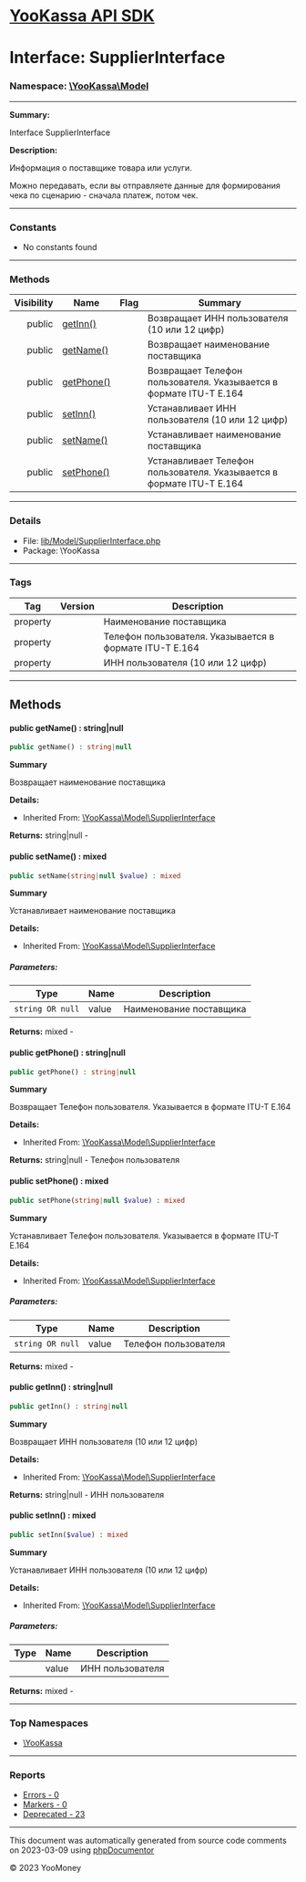 # [YooKassa API SDK](../home.md)

# Interface: SupplierInterface
### Namespace: [\YooKassa\Model](../namespaces/yookassa-model.md)
---
**Summary:**

Interface SupplierInterface

**Description:**

Информация о поставщике товара или услуги.

Можно передавать, если вы отправляете данные для формирования чека по сценарию - сначала платеж, потом чек.

---
### Constants
* No constants found

---
### Methods
| Visibility | Name | Flag | Summary |
| ----------:| ---- | ---- | ------- |
| public | [getInn()](../classes/YooKassa-Model-SupplierInterface.md#method_getInn) |  | Возвращает ИНН пользователя (10 или 12 цифр) |
| public | [getName()](../classes/YooKassa-Model-SupplierInterface.md#method_getName) |  | Возвращает наименование поставщика |
| public | [getPhone()](../classes/YooKassa-Model-SupplierInterface.md#method_getPhone) |  | Возвращает Телефон пользователя. Указывается в формате ITU-T E.164 |
| public | [setInn()](../classes/YooKassa-Model-SupplierInterface.md#method_setInn) |  | Устанавливает ИНН пользователя (10 или 12 цифр) |
| public | [setName()](../classes/YooKassa-Model-SupplierInterface.md#method_setName) |  | Устанавливает наименование поставщика |
| public | [setPhone()](../classes/YooKassa-Model-SupplierInterface.md#method_setPhone) |  | Устанавливает Телефон пользователя. Указывается в формате ITU-T E.164 |

---
### Details
* File: [lib/Model/SupplierInterface.php](../../lib/Model/SupplierInterface.php)
* Package: \YooKassa

---
### Tags
| Tag | Version | Description |
| --- | ------- | ----------- |
| property |  | Наименование поставщика |
| property |  | Телефон пользователя. Указывается в формате ITU-T E.164 |
| property |  | ИНН пользователя (10 или 12 цифр) |

---
## Methods
<a name="method_getName" class="anchor"></a>
#### public getName() : string|null

```php
public getName() : string|null
```

**Summary**

Возвращает наименование поставщика

**Details:**
* Inherited From: [\YooKassa\Model\SupplierInterface](../classes/YooKassa-Model-SupplierInterface.md)

**Returns:** string|null - 


<a name="method_setName" class="anchor"></a>
#### public setName() : mixed

```php
public setName(string|null $value) : mixed
```

**Summary**

Устанавливает наименование поставщика

**Details:**
* Inherited From: [\YooKassa\Model\SupplierInterface](../classes/YooKassa-Model-SupplierInterface.md)

##### Parameters:
| Type | Name | Description |
| ---- | ---- | ----------- |
| <code lang="php">string OR null</code> | value  | Наименование поставщика |

**Returns:** mixed - 


<a name="method_getPhone" class="anchor"></a>
#### public getPhone() : string|null

```php
public getPhone() : string|null
```

**Summary**

Возвращает Телефон пользователя. Указывается в формате ITU-T E.164

**Details:**
* Inherited From: [\YooKassa\Model\SupplierInterface](../classes/YooKassa-Model-SupplierInterface.md)

**Returns:** string|null - Телефон пользователя


<a name="method_setPhone" class="anchor"></a>
#### public setPhone() : mixed

```php
public setPhone(string|null $value) : mixed
```

**Summary**

Устанавливает Телефон пользователя. Указывается в формате ITU-T E.164

**Details:**
* Inherited From: [\YooKassa\Model\SupplierInterface](../classes/YooKassa-Model-SupplierInterface.md)

##### Parameters:
| Type | Name | Description |
| ---- | ---- | ----------- |
| <code lang="php">string OR null</code> | value  | Телефон пользователя |

**Returns:** mixed - 


<a name="method_getInn" class="anchor"></a>
#### public getInn() : string|null

```php
public getInn() : string|null
```

**Summary**

Возвращает ИНН пользователя (10 или 12 цифр)

**Details:**
* Inherited From: [\YooKassa\Model\SupplierInterface](../classes/YooKassa-Model-SupplierInterface.md)

**Returns:** string|null - ИНН пользователя


<a name="method_setInn" class="anchor"></a>
#### public setInn() : mixed

```php
public setInn($value) : mixed
```

**Summary**

Устанавливает ИНН пользователя (10 или 12 цифр)

**Details:**
* Inherited From: [\YooKassa\Model\SupplierInterface](../classes/YooKassa-Model-SupplierInterface.md)

##### Parameters:
| Type | Name | Description |
| ---- | ---- | ----------- |
| <code lang="php"></code> | value  | ИНН пользователя |

**Returns:** mixed - 




---

### Top Namespaces

* [\YooKassa](../namespaces/yookassa.md)

---

### Reports
* [Errors - 0](../reports/errors.md)
* [Markers - 0](../reports/markers.md)
* [Deprecated - 23](../reports/deprecated.md)

---

This document was automatically generated from source code comments on 2023-03-09 using [phpDocumentor](http://www.phpdoc.org/)

&copy; 2023 YooMoney